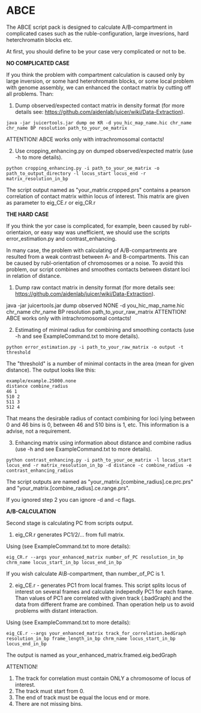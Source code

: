 # ABCE
The ABCE script pack is designed to calculate A/B-compartment in complicated cases such as the ruble-configuration, large invesrions, hard heterchromatin blocks etc.

At first, you should define to be your case very complicated or not to be.

**NO COMPLICATED CASE**

If you think the problem with compartment calculation is caused only by large inversion, or some hard heterohromatin blocks, or some local problem with genome assembly, we can enhanced the contact matrix by cutting off all problems.
Than:
1) Dump observed/expected contact matrix in density format (for more details see: https://github.com/aidenlab/juicer/wiki/Data-Extraction).

`java -jar juicertools.jar dump oe KR -d you_hic_map_name.hic chr_name chr_name BP resolution path_to_your_oe_matrix`

ATTENTION! ABCE works only with intrachromosomal contacts!

2) Use cropping_enhancing.py on dumped observed/expected matrix (use -h to more details).

`python cropping_enhancing.py -i path_to_your_oe_matrix -o path_to_output_directory -l locus_start locus_end -r matrix_resolution_in_bp`

The script output named as "your_matrix.cropped.prs" contains a pearson correlation of contact matrix within locus of interest. This matrix are given as parameter to eig_CE.r or eig_CR.r

**THE HARD CASE**

If you think the yor case is complicated, for example, been caused by rubl-orientaion, or easy way was unefficient, we should use the scripts error_estimation.py and contrast_enhancing.

In many case, the problem with calculating of A/B-compartments are resulted from a weak contrast between A- and B-compartments. This can be caused by rubl-orientation of chromosomes or a noise. To avoid this problem, our script combines and smoothes contacts between distant loci in relation of distance.

1) Dump raw contact matrix in density format (for more details see: https://github.com/aidenlab/juicer/wiki/Data-Extraction).

java -jar juicertools.jar dump observed NONE -d you_hic_map_name.hic chr_name chr_name BP resolution path_to_your_raw_matrix
ATTENTION! ABCE works only with intrachromosomal contacts!

2) Estimating of minimal radius for combining and smoothing contacts (use -h and see ExampleCommand.txt to more details).

`python error_estimation.py -i path_to_your_raw_matrix -o output -t threshold`

The "threshold" is a number of minimal contacts in the area (mean for given distance).
The output looks like this:

```
example/example.25000.none
distance combine_radius
46 1
510 2
511 3
512 4
```

That means the desirable radius of contact combining for loci lying between 0 and 46 bins is 0, between 46 and 510 bins is 1, etc. This information is a advise, not a requirement. 

3) Enhancing matrix using information about distance and combine radius (use -h and see ExampleCommand.txt to more details).

`python contrast_enhancing.py -i path_to_your_oe_matrix -l locus_start locus_end -r matrix_resolution_in_bp -d distance -c combine_radius -e contrast_enhancing_radius`

The script outputs are named as "your_matrix.[combine_radius].ce.prc.prs" and "your_matrix.[combine_radius].ce.range.prs".

If you ignored step 2 you can ignore -d and -c flags.

**A/B-CALCULATION**

Second stage is calculating PC from scripts output. 

1) eig_CR.r generates PC1/2/... from full matrix.

Using (see ExampleCommand.txt to more details):

`eig_CR.r --args your_enhanced_matrix number_of_PC resolution_in_bp chrm_name locus_start_in_bp locus_end_in_bp`

If you wish calculate A\B-compartment, than number_of_PC is 1.

2) eig_CE.r - generates PC1 from local frames.
This script splits locus of interest on several frames and calculate independly PC1 for each frame. Than values of PC1 are correlated with given track (.badGraph) and the data from different frame are combined. Than operation help us to avoid problems with distant interaction.

Using (see ExampleCommand.txt to more details):

`eig_CE.r --args your_enhanced_matrix track_for_correlation.bedGraph resolution_in_bp frame_length_in_bp chrm_name locus_start_in_bp locus_end_in_bp`

The output is named as your_enhanced_matrix.framed.eig.bedGraph

ATTENTION! 
1) The track for correlation must contain ONLY a chromosome of locus of interest.
2) The track must start from 0.
3) The end of track must be equal the locus end or more.
4) There are not missing bins.
